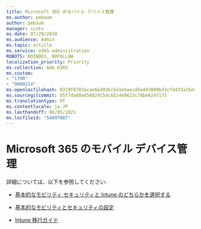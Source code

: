 ```yaml
---
title: Microsoft 365 のモバイル デバイス管理
ms.author: pebaum
author: pebaum
manager: scotv
ms.date: 07/29/2020
ms.audience: Admin
ms.topic: article
ms.service: o365-administration
ROBOTS: NOINDEX, NOFOLLOW
localization_priority: Priority
ms.collection: Adm_O365
ms.custom:
- "1790"
- "9000214"
ms.openlocfilehash: 8319f0783acae6ed93bc5e1e5eecd5ed43008bd3cfd433a15e912e175a522f9d
ms.sourcegitcommit: b5f7da89a650d2915dc652449623c78be6247175
ms.translationtype: HT
ms.contentlocale: ja-JP
ms.lasthandoff: 08/05/2021
ms.locfileid: "54097887"
---
```

# <a name="mobile-device-management-in-microsoft-365"></a>Microsoft 365 のモバイル デバイス管理

詳細については、以下を参照してください: 

- [基本的なモビリティ セキュリティと Intune のどちらかを選択する](https://docs.microsoft.com/office365/securitycompliance/choose-between-mdm-and-intune)

- [基本的なモビリティとセキュリティの設定](https://support.office.com/article/Set-up-Mobile-Device-Management-MDM-in-Office-365-dd892318-bc44-4eb1-af00-9db5430be3cd)

- [Intune 移行ガイド](https://docs.microsoft.com/intune/migration-guide)
